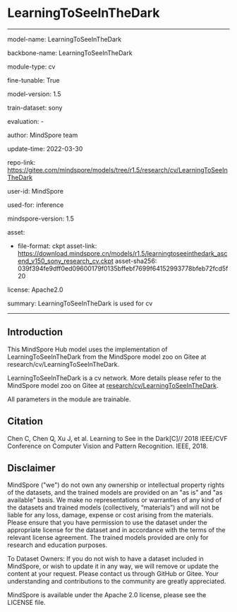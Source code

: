 # LearningToSeeInTheDark

---

model-name: LearningToSeeInTheDark

backbone-name: LearningToSeeInTheDark

module-type: cv

fine-tunable: True

model-version: 1.5

train-dataset: sony

evaluation: -

author: MindSpore team

update-time: 2022-03-30

repo-link: <https://gitee.com/mindspore/models/tree/r1.5/research/cv/LearningToSeeInTheDark>

user-id: MindSpore

used-for: inference

mindspore-version: 1.5

asset:

-
    file-format: ckpt
    asset-link: <https://download.mindspore.cn/models/r1.5/learningtoseeinthedark_ascend_v150_sony_research_cv.ckpt>
    asset-sha256: 039f394fe9dff0ed09600179f0135bffebf7699f64152993778bfeb72fcd5f20

license: Apache2.0

summary: LearningToSeeInTheDark is used for cv

---

## Introduction

This MindSpore Hub model uses the implementation of LearningToSeeInTheDark from the MindSpore model zoo on Gitee at research/cv/LearningToSeeInTheDark.

LearningToSeeInTheDark is a cv network. More details please refer to the MindSpore model zoo on Gitee at [research/cv/LearningToSeeInTheDark](https://gitee.com/mindspore/models/blob/r1.5/research/cv/LearningToSeeInTheDark/README_CN.md).

All parameters in the module are trainable.

## Citation

Chen C, Chen Q, Xu J, et al. Learning to See in the Dark[C]// 2018 IEEE/CVF Conference on Computer Vision and Pattern Recognition. IEEE, 2018.

## Disclaimer

MindSpore ("we") do not own any ownership or intellectual property rights of the datasets, and the trained models are provided on an "as is" and "as available" basis. We make no representations or warranties of any kind of the datasets and trained models (collectively, “materials”) and will not be liable for any loss, damage, expense or cost arising from the materials. Please ensure that you have permission to use the dataset under the appropriate license for the dataset and in accordance with the terms of the relevant license agreement. The trained models provided are only for research and education purposes.

To Dataset Owners: If you do not wish to have a dataset included in MindSpore, or wish to update it in any way, we will remove or update the content at your request. Please contact us through GitHub or Gitee. Your understanding and contributions to the community are greatly appreciated.

MindSpore is available under the Apache 2.0 license, please see the LICENSE file.
